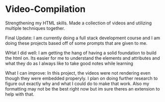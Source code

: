 # Video-Compilation
Strengthening my HTML skills. Made a collection of videos and utilizing multiple techniques together.

Final Update:
I am currently doing a full stack development course and I am doing these projects based off of some prompts that are given to me. 

WHat I did well:
    I am getting the hang of having a solid foundation to build the html on.
    Its easier for me to understand the elements and attributes and what they do
    as I always like to take good notes while learning

What I can improve:
    In this project, the videos were not rendering even though they were embedded properyly. I plan on doing further research to figure out exactly why and what I could do to make that work. Also my formatting may not be the best right now but im sure theres an extension to help with that.
